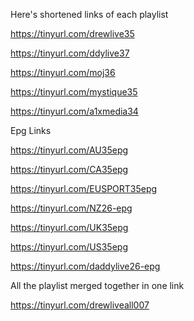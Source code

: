 Here's shortened links of each playlist

https://tinyurl.com/drewlive35

https://tinyurl.com/ddylive37

https://tinyurl.com/moj36

https://tinyurl.com/mystique35

https://tinyurl.com/a1xmedia34

Epg Links

https://tinyurl.com/AU35epg

https://tinyurl.com/CA35epg

https://tinyurl.com/EUSPORT35epg

https://tinyurl.com/NZ26-epg

https://tinyurl.com/UK35epg

https://tinyurl.com/US35epg      

https://tinyurl.com/daddylive26-epg

All the playlist merged together in one link

https://tinyurl.com/drewliveall007
